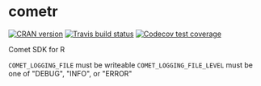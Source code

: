 # cometr

[![CRAN version](https://www.r-pkg.org/badges/version/shinyjs)](https://cran.r-project.org/package=shinyjs)
[![Travis build status](https://travis-ci.org/daattali/cometr.svg?branch=master)](https://travis-ci.org/daattali/cometr)
[![Codecov test coverage](https://codecov.io/gh/daattali/cometr/branch/master/graph/badge.svg)](https://codecov.io/gh/daattali/cometr?branch=master)

Comet SDK for R


`COMET_LOGGING_FILE` must be writeable
`COMET_LOGGING_FILE_LEVEL` must be one of "DEBUG", "INFO", or "ERROR"
